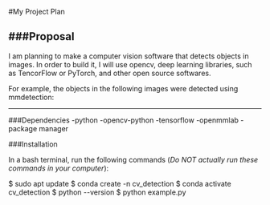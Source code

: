 #My Project Plan

###Proposal
---
I am planning to make a computer vision software that detects objects in images.
In order to build it, I will use opencv, deep learning libraries, such as TencorFlow or PyTorch, and other open source softwares.

For example, the objects in the following images were detected using mmdetection:

---
###Dependencies
-python
-opencv-python
-tensorflow
-openmmlab
-package manager

###Installation

In a bash terminal, run the following commands (*Do NOT actually run these commands in your computer*):

$ sudo apt update
$ conda create -n cv_detection
$ conda activate cv_detection
$ python --version
$ python example.py
